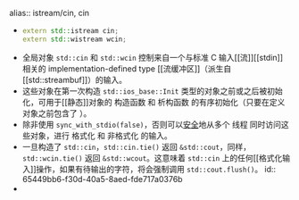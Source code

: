 alias:: istream/cin, cin

- ``` cpp
  extern std::istream cin;
  extern std::wistream wcin;
  ```
- 全局对象 `std::cin` 和 `std::wcin` 控制来自一个与标准 C 输入[[流]][[stdin]]相关的 implementation-defined type [[流缓冲区]]（派生自 [[std::streambuf]]）的输入。
- 这些对象在第一次构造 `std::ios_base::Init` 类型的对象之前或之后被初始化，可用于[[静态]]对象的 构造函数 和 析构函数 的有序初始化（只要在定义对象之前包含了 <iostream>）。
- 除非使用 `sync_with_stdio(false)`，否则可以[安全]([[线程安全]])地从多个 线程 同时访问这些对象，进行 格式化 和 非格式化 的输入。
- 一旦构造了 `std::cin`，`std::cin.tie()` 返回 `&std::cout`，同样，`std::wcin.tie()` 返回 `&std::wcout`。这意味着 `std::cin` 上的任何[[格式化输入]]操作，如果有待输出的字符，将会强制调用 `std::cout.flush()`。
  id:: 65449bb6-f30d-40a5-8aed-fde717a0376b
-